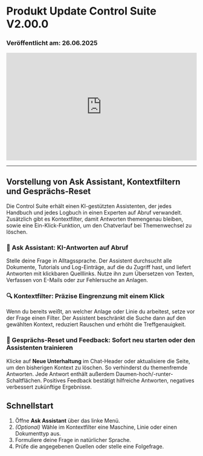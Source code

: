 # Produkt Update Control Suite V2.00.0

### Veröffentlicht am: 26.06.2025

<div style="position: relative; padding-bottom: 56.25%; height: 0;"><iframe src="https://www.loom.com/embed/0827c60ca6e649c6b9ea74eaf5457c02?sid=9ae125ee-b9a7-4682-b440-526985e136c6" frameborder="0" webkitallowfullscreen mozallowfullscreen allowfullscreen style="position: absolute; top: 0; left: 0; width: 100%; height: 100%;"></iframe></div>

---

## Vorstellung von Ask Assistant, Kontextfiltern und Gesprächs-Reset

Die Control Suite erhält einen KI-gestützten Assistenten, der jedes Handbuch und jedes Logbuch in einen Experten auf Abruf verwandelt. Zusätzlich gibt es Kontextfilter, damit Antworten themengenau bleiben, sowie eine Ein-Klick-Funktion, um den Chat­verlauf bei Themenwechsel zu löschen.

### 🤖 Ask Assistant: KI-Antworten auf Abruf

Stelle deine Frage in Alltagssprache. Der Assistent durchsucht alle Dokumente, Tutorials und Log-Einträge, auf die du Zugriff hast, und liefert Antworten mit klickbaren Quelllinks. Nutze ihn zum Übersetzen von Texten, Verfassen von E-Mails oder zur Fehlersuche an Anlagen.

### 🔍 Kontextfilter: Präzise Eingrenzung mit einem Klick

Wenn du bereits weißt, an welcher Anlage oder Linie du arbeitest, setze vor der Frage einen Filter. Der Assistent beschränkt die Suche dann auf den gewählten Kontext, reduziert Rauschen und erhöht die Treffgenauigkeit.

### 🔄 Gesprächs-Reset und Feedback: Sofort neu starten oder den Assistenten trainieren

Klicke auf **Neue Unterhaltung** im Chat-Header oder aktualisiere die Seite, um den bisherigen Kontext zu löschen. So verhinderst du themenfremde Antworten. Jede Antwort enthält außerdem Daumen-hoch/-runter-Schaltflächen. Positives Feedback bestätigt hilfreiche Antworten, negatives verbessert zukünftige Ergebnisse.

## Schnellstart

1. Öffne **Ask Assistant** über das linke Menü.  
2. *(Optional)* Wähle im Kontextfilter eine Maschine, Linie oder einen Dokumenttyp aus.  
3. Formuliere deine Frage in natürlicher Sprache.  
4. Prüfe die angegebenen Quellen oder stelle eine Folgefrage.